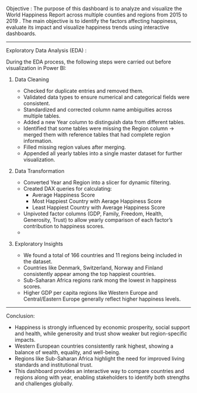 Objective :
The purpose of this dashboard is to analyze and visualize the World Happiness Report across multiple counties and regions from 2015 to 2019 . The main objective is to identify the factors affecting happiness, evaluate its impact and visualize happiness trends using interactive dashboards.

------------------------------------------------------------------------------------------------------------------------------------------------------------------------------------------------------------------

Exploratory Data Analysis (EDA) :

During the EDA process, the following steps were carried out before visualization in Power BI:

1.  Data Cleaning
    -   Checked for duplicate entries and removed them.
    -   Validated data types to ensure numerical and categorical fields were consistent.
    -   Standardized and corrected column name ambiguities across multiple tables.
    -   Added a new Year column to distinguish data from different tables.
    -   Identified that some tables were missing the Region column → merged them with reference tables that had complete region information.
    -   Filled missing region values after merging.
    -   Appended all yearly tables into a single master dataset for further visualization.
        
2.  Data Transformation
    -   Converted Year and Region into a slicer for dynamic filtering.
    -   Created DAX queries for calculating:
        -   Average Happiness Score
        -   Most Happiest Country with Aerage Happiness Score
        -   Least Happiest Country with Average Happiness Score
    -   Unpivoted factor columns (GDP, Family, Freedom, Health, Generosity, Trust) to allow yearly comparison of each factor’s contribution to happiness scores.
    -   
3.  Exploratory Insights
    -   We found a total of 166 countries and 11 regions being included in the dataset.
    -   Countries like Denmark, Switzerland, Norway and Finland consistently appear among the top happiest countries.
    -   Sub-Saharan Africa regions rank mong the lowest in happiness scores.
    -   Higher GDP per capita regions like  Western Europe and Central/Eastern Europe generally reflect higher happiness levels.

--------------------------------------------------------------------------------------------------------------------------------------------------------------------------------------------------------------------
Conclusion:
-   Happiness is strongly influenced by economic prosperity, social support and health, while generosity and trust show weaker but region-specific impacts.
-   Western European countries consistently rank highest, showing a balance of wealth, equality, and well-being.
-   Regions like Sub-Saharan Africa highlight the need for improved living standards and institutional trust.
-   This dashboard provides an interactive way to compare countries and regions along with year, enabling stakeholders to identify both strengths and challenges globally.

